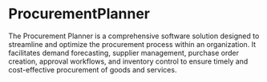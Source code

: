 # ProcurementPlanner
The Procurement Planner is a comprehensive software solution designed to streamline and optimize the procurement process within an organization. It facilitates demand forecasting, supplier management, purchase order creation, approval workflows, and inventory control to ensure timely and cost-effective procurement of goods and services.
